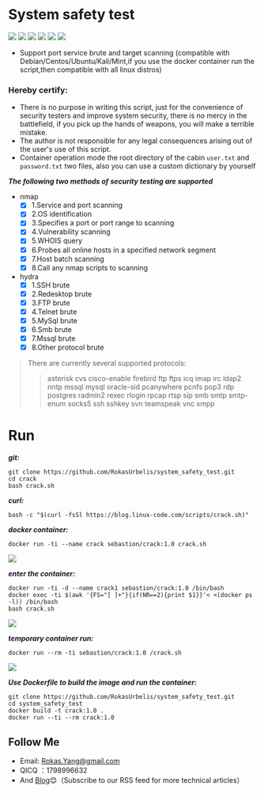 # System safety test
[![](https://img.shields.io/badge/nmap-7.7-blue.svg)](https://nmap.org)
[![](https://img.shields.io/badge/hydra-8.6-red.svg)](https://www.thc.org)
[![](https://img.shields.io/badge/Bash-Language-black.svg)](https://www.debian.org)
[![](https://img.shields.io/badge/docker-18.09-brightgreen.svg)](https://hub.docker.com)
[![](https://img.shields.io/badge/debian-support-orange.svg)](https://www.debian.org)
[![](https://img.shields.io/github/stars/RokasUrbelis/system_safety_test.svg?label=Stars&style=social)](https://github.com/RokasUrbelis/system_safety_test)
- Support port service brute and target scanning (compatible with Debian/Centos/Ubuntu/Kali/Mint,if you use the docker container run the script,then compatible with all linux distros)

### Hereby certify:
- There is no purpose in writing this script, just for the convenience of security testers and improve system security, there is no mercy in the battlefield, if you pick up the hands of weapons, you will make a terrible mistake.
- The author is not responsible for any legal consequences arising out of the user's use of this script.
- Container operation mode the root directory of the cabin `user.txt` and `password.txt` two files, also you can use a custom dictionary by yourself

***The following two methods of security testing are supported***
* nmap
  - [x] 1.Service and port scanning
  - [x] 2.OS identification
  - [x] 3.Specifies a port or port range to scanning
  - [x] 4.Vulnerability scanning
  - [x] 5.WHOIS query
  - [x] 6.Probes all online hosts in a specified network segment
  - [x] 7.Host batch scanning
  - [x] 8.Call any nmap scripts to scanning

* hydra
  - [x] 1.SSH brute
  - [x]  2.Redesktop brute
  - [x]  3.FTP brute
  - [x]  4.Telnet brute
  - [x]  5.MySql brute
  - [x]  6.Smb brute
  - [x]  7.Mssql brute
  - [x]  8.Other protocol brute
  
>There are currently several supported protocols:
>>asterisk cvs cisco-enable firebird ftp ftps icq imap irc ldap2 nntp mssql
    mysql oracle-sid pcanywhere pcnfs pop3 rdp postgres radmin2  rexec rlogin rpcap rtsp 
    sip smb smtp smtp-enum socks5 ssh sshkey svn teamspeak vnc xmpp

# Run

***git:***
```shell
git clone https://github.com/RokasUrbelis/system_safety_test.git 
cd crack
bash crack.sh
```
***curl:***
```shell
bash -c "$(curl -fsSl https://blog.linux-code.com/scripts/crack.sh)"
```
***docker container:***
```shell
docker run -ti --name crack sebastion/crack:1.0 crack.sh
```
![](https://blog.linux-code.com/wp-content/uploads/2018/12/crack-show2.png)

***enter the container:***
```shell
docker run -ti -d --name crack1 sebastion/crack:1.0 /bin/bash
docker exec -ti $(awk '{FS="[ ]+"}{if(NR==2){print $1}}'< <(docker ps -l)) /bin/bash
bash crack.sh
```
![](https://blog.linux-code.com/wp-content/uploads/2018/12/docker-show.png)

***temporary container run:***
```shell
docker run --rm -ti sebastion/crack:1.0 /crack.sh
```
![](https://blog.linux-code.com/wp-content/uploads/2018/12/github-show2.png)

***Use Dockerfile to build the image and run the container:***
```shell
git clone https://github.com/RokasUrbelis/system_safety_test.git
cd system_safety_test
docker build -t crack:1.0 .
docker run --ti --rm crack:1.0
```
## Follow Me
* Email: Rokas.Yang@gmail.com
* QICQ ：1798996632
* And [Blog](https://blog.linux-code.com "blog.linux-code.com"):blush:（Subscribe to our RSS feed for more technical articles）
